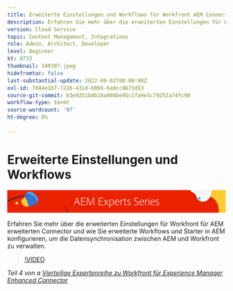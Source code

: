 ```yaml
---
title: Erweiterte Einstellungen und Workflows für Workfront AEM Connector
description: Erfahren Sie mehr über die erweiterten Einstellungen für Workfront für AEM erweiterten Connector und wie Sie erweiterte Workflows und Starter in AEM konfigurieren, um die Datensynchronisation zwischen AEM und Workfront zu verwalten.
version: Cloud Service
topic: Content Management, Integrations
role: Admin, Architect, Developer
level: Beginner
kt: 9733
thumbnail: 340397.jpeg
hidefromtoc: false
last-substantial-update: 2022-09-02T00:00:00Z
exl-id: 7d44e1b7-7216-431d-b866-6adcc8673d53
source-git-commit: b3e9251bdb18a008be95c1fa9e5c79252a74fc98
workflow-type: tm+mt
source-wordcount: '97'
ht-degree: 0%

---
```


# Erweiterte Einstellungen und Workflows

![AEM Expertenreihe](./assets/banner.png)

Erfahren Sie mehr über die erweiterten Einstellungen für Workfront für AEM erweiterten Connector und wie Sie erweiterte Workflows und Starter in AEM konfigurieren, um die Datensynchronisation zwischen AEM und Workfront zu verwalten.

>[!VIDEO](https://video.tv.adobe.com/v/340397?quality=12&learn=on)

_Teil 4 von a [Vierteilige Expertenreihe zu Workfront für Experience Manager Enhanced Connector](./overview.md)_
